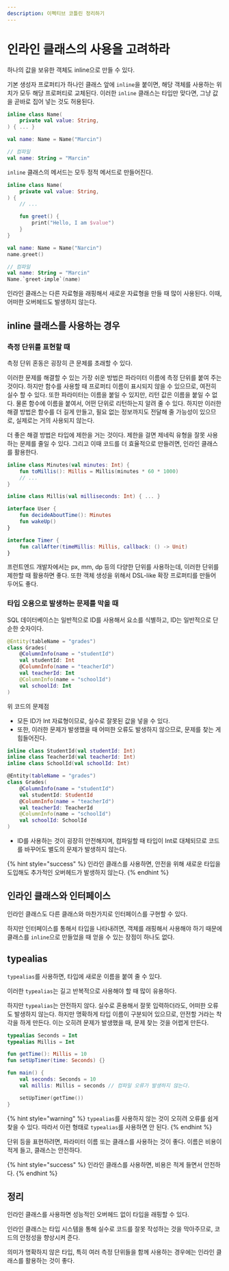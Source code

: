 ```yaml
---
description: 이펙티브 코틀린 정리하기
---
```


# 인라인 클래스의 사용을 고려하라

하나의 값을 보유한 객체도 inline으로 만들 수 있다.

기본 생성자 프로퍼티가 하나인 클래스 앞에 `inline`을 붙이면, 해당 객체를 사용하는 위치가 모두 해당 프로퍼티로 교체된다. 이러한 `inline` 클래스는 타입만 맞다면, 그냥 값을 곧바로 집어 넣는 것도 허용된다.

```kotlin
inline class Name(
    private val value: String,
) { ... }

val name: Name = Name("Marcin")

// 컴파일
val name: String = "Marcin"
```

`inline` 클래스의 메서드는 모두 정적 메서드로 만들어진다.

```kotlin
inline class Name(
    private val value: String,
) {
    // ...

    fun greet() {
        print("Hello, I am $value")
    }
}

val name: Name = Name("Narcin")
name.greet()

// 컴파일
val name: String = "Marcin"
Name.`greet-imple`(name)
```

인라인 클래스는 다른 자료형을 래핑해서 새로운 자료형을 만들 때 많이 사용된다. 이때, 어떠한 오버헤드도 발생하지 않는다.

## inline 클래스를 사용하는 경우

### 측정 단위를 표현할 때

측정 단위 혼동은 굉장히 큰 문제를 초래할 수 있다.

이러한 문제를 해결할 수 있는 가장 쉬운 방법은 파라미터 이름에 측정 단위를 붙여 주는 것이다. 하지만 함수를 사용할 때 프로퍼티 이름이 표시되지 않을 수 있으므로, 여전히 실수 할 수 있다. 또한 파라미터는 이름을 붙일 수 있지만, 리턴 값은 이름을 붙일 수 없다. 물론 함수에 이름을 붙여서, 어떤 단위로 리턴하는지 알려 줄 수 있다. 하지만 이러한 해결 방법은 함수를 더 길게 만들고, 필요 없는 정보까지도 전달해 줄 가능성이 있으므로, 실제로는 거의 사용되지 않는다.

더 좋은 해결 방법은 타입에 제한을 거는 것이다. 제한을 걸면 제네릭 유형을 잘못 사용하는 문제를 줄일 수 있다. 그리고 이때 코드를 더 효율적으로 만들려면, 인라인 클래스를 활용한다.

```kotlin
inline class Minutes(val minutes: Int) {
    fun toMillis(): Millis = Millis(minutes * 60 * 1000)
    // ...
}

inline class Millis(val milliseconds: Int) { ... }

interface User {
    fun decideAboutTime(): Minutes
    fun wakeUp()
}

interface Timer {
    fun callAfter(timeMillis: Millis, callback: () -> Unit)
}
```

프런트엔드 개발자에서는 px, mm, dp 등의 다양한 단위를 사용하는데, 이러한 단위를 제한할 때 활용하면 좋다. 또한 객체 생성을 위해서 DSL-like 확장 프로퍼티를 만들어 두어도 좋다.

### 타입 오용으로 발생하는 문제를 막을 때

SQL 데이터베이스는 일반적으로 ID를 사용해서 요소를 식별하고, ID는 일반적으로 단순한 숫자이다.

```kotlin
@Entity(tableName = "grades")
class Grades(
    @ColumnInfo(name = "studentId")
    val studentId: Int
    @ColumnInfo(name = "teacherId")
    val teacherId: Int
    @ColumnInfo(name = "schoolId")
    val schoolId: Int
)
```

위 코드의 문제점

- 모든 ID가 Int 자료형이므로, 실수로 잘못된 값을 넣을 수 있다.
- 또한, 이러한 문제가 발생했을 때 어떠한 오류도 발생하지 않으므로, 문제를 찾는 게 힘들어진다.

```kotlin
inline class StudentId(val studentId: Int)
inline class TeacherId(val teacherId: Int)
inline class SchoolId(val schoolId: Int)

@Entity(tableName = "grades")
class Grades(
    @ColumnInfo(name = "studentId")
    val studentId: StudentId
    @ColumnInfo(name = "teacherId")
    val teacherId: TeacherId
    @ColumnInfo(name = "schoolId")
    val schoolId: SchoolId
)
```

- ID를 사용하는 것이 굉장히 안전해지며, 컴파일할 때 타입이 Int로 대체되므로 코드를 바꾸어도 별도의 문제가 발생하지 않는다.

{% hint style="success" %}
인라인 클래스를 사용하면, 안전을 위해 새로운 타입을 도입해도 추가적인 오버헤드가 발생하지 않는다.
{% endhint %}

## 인라인 클래스와 인터페이스

인라인 클래스도 다른 클래스와 마찬가지로 인터페이스를 구현할 수 있다.

하지만 인터페이스를 통해서 타입을 나타내려면, 객체를 래핑해서 사용해야 하기 때문에 클래스를 `inline`으로 만들었을 때 얻을 수 있는 장점이 하나도 없다.

## typealias

`typealias`를 사용하면, 타입에 새로운 이름을 붙여 줄 수 있다.

이러한 `typealias`는 길고 반복적으로 사용해야 할 때 많이 유용하다.

하지만 `typealias`는 안전하지 않다. 실수로 혼용해서 잘못 입력하더라도, 어떠한 오류도 발생하지 않는다. 하지만 명확하게 타입 이름이 구분되어 있으므로, 안전할 거라는 착각을 하게 만든다. 이는 오히려 문제가 발생했을 때, 문제 찾는 것을 어렵게 만든다.

```kotlin
typealias Seconds = Int
typealias Millis = Int

fun getTime(): Millis = 10
fun setUpTimer(time: Seconds) {}

fun main() {
    val seconds: Seconds = 10
    val millis: Millis = seconds // 컴파일 오류가 발생하지 않는다.

    setUpTimer(getTime())
}
```

{% hint style="warning" %}
`typealias`를 사용하지 않는 것이 오히려 오류를 쉽게 찾을 수 있다. 따라서 이런 형태로 `typealias`를 사용하면 안 된다.
{% endhint %}

단위 등을 표현하려면, 파라미터 이름 또는 클래스를 사용하는 것이 좋다. 이름은 비용이 적게 들고, 클래스는 안전하다.

{% hint style="success" %}
인라인 클래스를 사용하면, 비용은 적게 들면서 안전하다.
{% endhint %}

## 정리

인라인 클래스를 사용하면 성능적인 오버헤드 없이 타입을 래핑할 수 있다.

인라인 클래스는 타입 시스템을 통해 실수로 코드를 잘못 작성하는 것을 막아주므로, 코드의 안정성을 향상시켜 준다.

의미가 명확하지 않은 타입, 특히 여러 측정 단위들을 함께 사용하는 경우에는 인라인 클래스를 활용하는 것이 좋다.

